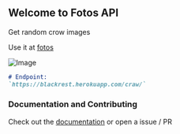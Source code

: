 ## Welcome to Fotos API

Get random crow images

Use it at [fotos](https://blackrest.herokuapp.com/craw/) 

![Image](src)

```markdown
# Endpoint:
`https://blackrest.herokuapp.com/craw/`

```

### Documentation and Contributing

Check out the [documentation](https://help.github.com/categories/github-pages-basics/) or open a issue / PR
